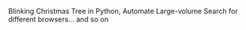 Blinking Christmas Tree in Python, Automate Large-volume Search for different browsers... and so on

